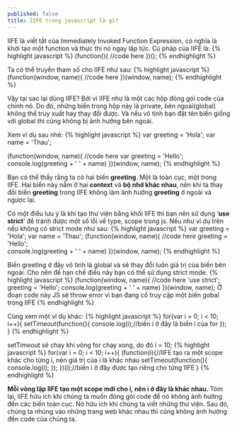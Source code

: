 ```yaml
---
published: false
title: IIFE trong javascript là gì?
---
```

IIFE là viết tắt của Immediately Invoked Function Expression, có nghĩa là khởi tạo một function và thực thi nó ngay lập tức.
Cú pháp của IIFE là:
{% highlight javascript %}
(function(){
 //code here
})();
{% endhighlight %}

Ta có thể truyền tham số cho IIFE như sau:
{% highlight javascript %}
(function(window, name){
 //code here
})(window, name);
{% endhighlight %}

Vậy tại sao lại dùng IIFE? Bởi vì IIFE như là một các hộp đóng gói code của chính nó. Do đó, những biến trong hộp này là private, bên ngoài(global) không thể truy xuất hay thay đổi được. Và nếu vô tình bạn đặt tên biến giống với global thì cũng không bị ảnh hưởng bên ngoài. 

Xem ví dụ sau nhé:
{% highlight javascript %}
var greeting = 'Hola';
var name = 'Thau';

(function(window, name){
//code here
var greeting = 'Hello';
console.log(greeting + ' ' + name)
})(window, name);
{% endhighlight %}

Bạn có thể thấy rằng ta có hai biến **greeting**. Một là toàn cục, một trong IIFE. Hai biến này nằm ở hai **context** và **bộ nhớ khác nhau**, nên khi ta thay đổi biến **greeting** trong IIFE không làm ảnh hưởng **greeting** ở ngoài và ngược lại.

Có một điều lưu ý là khi tạo thư viện bằng khối IIFE thì bạn nên sử dụng ‘**use strict**’ để tránh được một số lỗi về type, scope trong js. Nếu như ví dụ trên nếu không có strict mode như sau:
{% highlight javascript %}
var greeting = 'Hola'; 
var name = 'Thau'; 
(function(window, name){ //code here 
 greeting = 'Hello';       
console.log(greeting + ' ' + name) 
})(window, name);
{% endhighlight %}

Biến greeting ở đây vô tình là global và sẽ thay đổi luôn giá trị của biến bên ngoài. Cho nên để hạn chế điều này bạn có thể sử dụng strict mode.
{% highlight javascript %}
(function(window, name){ //code here 
'use strict';
 greeting = 'Hello'; 
console.log(greeting + ' ' + name) 
})(window, name);
Ở đoạn code này JS sẽ throw error vì bạn đang cố truy cập một biến gobal trong IIFE
{% endhighlight %}

Cùng xem một ví dụ khác:
{% highlight javascript %}
for(var i = 0; i < 10; i++){
setTimeout(function(){
console.log(i);//biến i ở đây là biến i của for
});
}
{% endhighlight %}

setTimeout sẽ chạy khi vòng for chạy xong, do đó i = 10;
{% highlight javascript %}
for(var i = 0; i < 10; i++){
(function(i){//IIFE tạo ra một scope khác cho từng i, nên giá trị của i là khác nhau
setTimeout(function(){
console.log(i);
});
})(i);//biến i ở đây được tạo riêng cho từng IIFE 
}
{% endhighlight %}

**Mỗi vòng lặp IIFE tạo một scope mới cho i, nên i ở đây là khác nhau.**
Tóm lại, IIFE hữu ích khi chúng ta muốn đóng gói code để nó không ảnh hưởng đến các biến toàn cục. Nó hữu ích khi chúng ta viết những thư viện. Sau đó, chúng ta nhúng vào những trang web khác nhau thì cũng không ảnh hưởng đến code của chúng ta.


